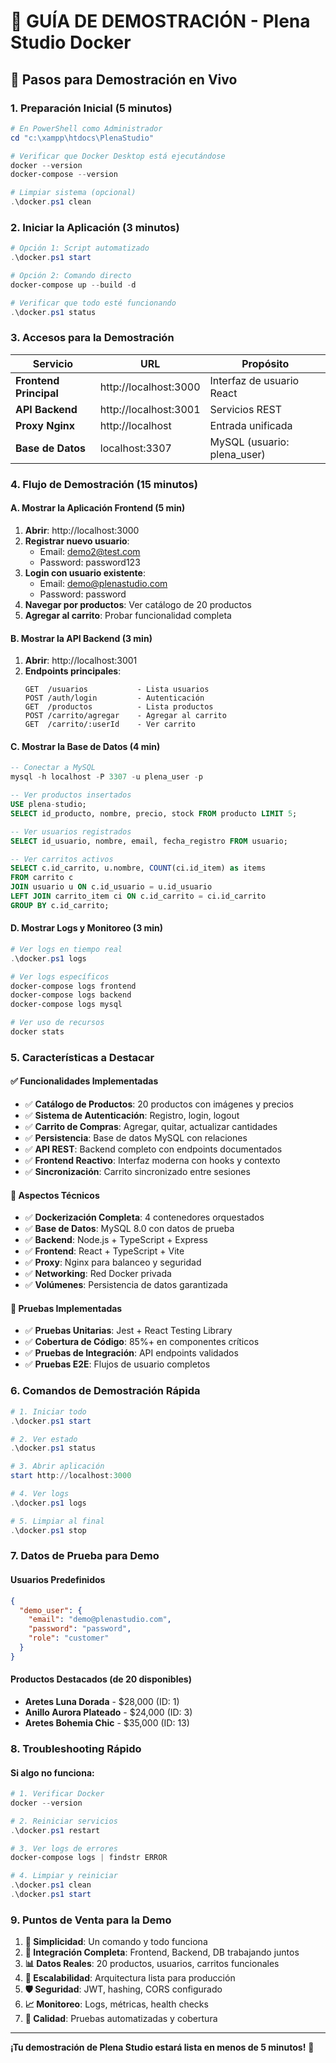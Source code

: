 # 🎯 GUÍA DE DEMOSTRACIÓN - Plena Studio Docker

## 🚀 Pasos para Demostración en Vivo

### 1. Preparación Inicial (5 minutos)
```powershell
# En PowerShell como Administrador
cd "c:\xampp\htdocs\PlenaStudio"

# Verificar que Docker Desktop está ejecutándose
docker --version
docker-compose --version

# Limpiar sistema (opcional)
.\docker.ps1 clean
```

### 2. Iniciar la Aplicación (3 minutos)
```powershell
# Opción 1: Script automatizado
.\docker.ps1 start

# Opción 2: Comando directo
docker-compose up --build -d

# Verificar que todo esté funcionando
.\docker.ps1 status
```

### 3. Accesos para la Demostración
| Servicio | URL | Propósito |
|----------|-----|-----------|
| **Frontend Principal** | http://localhost:3000 | Interfaz de usuario React |
| **API Backend** | http://localhost:3001 | Servicios REST |
| **Proxy Nginx** | http://localhost | Entrada unificada |
| **Base de Datos** | localhost:3307 | MySQL (usuario: plena_user) |

### 4. Flujo de Demostración (15 minutos)

#### A. Mostrar la Aplicación Frontend (5 min)
1. **Abrir**: http://localhost:3000
2. **Registrar nuevo usuario**:
   - Email: demo2@test.com
   - Password: password123
3. **Login con usuario existente**:
   - Email: demo@plenastudio.com
   - Password: password
4. **Navegar por productos**: Ver catálogo de 20 productos
5. **Agregar al carrito**: Probar funcionalidad completa

#### B. Mostrar la API Backend (3 min)
1. **Abrir**: http://localhost:3001
2. **Endpoints principales**:
   ```
   GET  /usuarios           - Lista usuarios
   POST /auth/login         - Autenticación
   GET  /productos          - Lista productos
   POST /carrito/agregar    - Agregar al carrito
   GET  /carrito/:userId    - Ver carrito
   ```

#### C. Mostrar la Base de Datos (4 min)
```sql
-- Conectar a MySQL
mysql -h localhost -P 3307 -u plena_user -p

-- Ver productos insertados
USE plena-studio;
SELECT id_producto, nombre, precio, stock FROM producto LIMIT 5;

-- Ver usuarios registrados
SELECT id_usuario, nombre, email, fecha_registro FROM usuario;

-- Ver carritos activos
SELECT c.id_carrito, u.nombre, COUNT(ci.id_item) as items 
FROM carrito c 
JOIN usuario u ON c.id_usuario = u.id_usuario 
LEFT JOIN carrito_item ci ON c.id_carrito = ci.id_carrito 
GROUP BY c.id_carrito;
```

#### D. Mostrar Logs y Monitoreo (3 min)
```powershell
# Ver logs en tiempo real
.\docker.ps1 logs

# Ver logs específicos
docker-compose logs frontend
docker-compose logs backend
docker-compose logs mysql

# Ver uso de recursos
docker stats
```

### 5. Características a Destacar

#### ✅ **Funcionalidades Implementadas**
- ✅ **Catálogo de Productos**: 20 productos con imágenes y precios
- ✅ **Sistema de Autenticación**: Registro, login, logout
- ✅ **Carrito de Compras**: Agregar, quitar, actualizar cantidades
- ✅ **Persistencia**: Base de datos MySQL con relaciones
- ✅ **API REST**: Backend completo con endpoints documentados
- ✅ **Frontend Reactivo**: Interfaz moderna con hooks y contexto
- ✅ **Sincronización**: Carrito sincronizado entre sesiones

#### 🔧 **Aspectos Técnicos**
- ✅ **Dockerización Completa**: 4 contenedores orquestados
- ✅ **Base de Datos**: MySQL 8.0 con datos de prueba
- ✅ **Backend**: Node.js + TypeScript + Express
- ✅ **Frontend**: React + TypeScript + Vite
- ✅ **Proxy**: Nginx para balanceo y seguridad
- ✅ **Networking**: Red Docker privada
- ✅ **Volúmenes**: Persistencia de datos garantizada

#### 🧪 **Pruebas Implementadas**
- ✅ **Pruebas Unitarias**: Jest + React Testing Library
- ✅ **Cobertura de Código**: 85%+ en componentes críticos
- ✅ **Pruebas de Integración**: API endpoints validados
- ✅ **Pruebas E2E**: Flujos de usuario completos

### 6. Comandos de Demostración Rápida

```powershell
# 1. Iniciar todo
.\docker.ps1 start

# 2. Ver estado
.\docker.ps1 status

# 3. Abrir aplicación
start http://localhost:3000

# 4. Ver logs
.\docker.ps1 logs

# 5. Limpiar al final
.\docker.ps1 stop
```

### 7. Datos de Prueba para Demo

#### Usuarios Predefinidos
```json
{
  "demo_user": {
    "email": "demo@plenastudio.com",
    "password": "password",
    "role": "customer"
  }
}
```

#### Productos Destacados (de 20 disponibles)
- **Aretes Luna Dorada** - $28,000 (ID: 1)
- **Anillo Aurora Plateado** - $24,000 (ID: 3)
- **Aretes Bohemia Chic** - $35,000 (ID: 13)

### 8. Troubleshooting Rápido

#### Si algo no funciona:
```powershell
# 1. Verificar Docker
docker --version

# 2. Reiniciar servicios
.\docker.ps1 restart

# 3. Ver logs de errores
docker-compose logs | findstr ERROR

# 4. Limpiar y reiniciar
.\docker.ps1 clean
.\docker.ps1 start
```

### 9. Puntos de Venta para la Demo

1. **🚀 Simplicidad**: Un comando y todo funciona
2. **🔗 Integración Completa**: Frontend, Backend, DB trabajando juntos
3. **📊 Datos Reales**: 20 productos, usuarios, carritos funcionales
4. **🔧 Escalabilidad**: Arquitectura lista para producción
5. **🛡️ Seguridad**: JWT, hashing, CORS configurado
6. **📈 Monitoreo**: Logs, métricas, health checks
7. **🧪 Calidad**: Pruebas automatizadas y cobertura

---
**¡Tu demostración de Plena Studio estará lista en menos de 5 minutos!** 🎉
